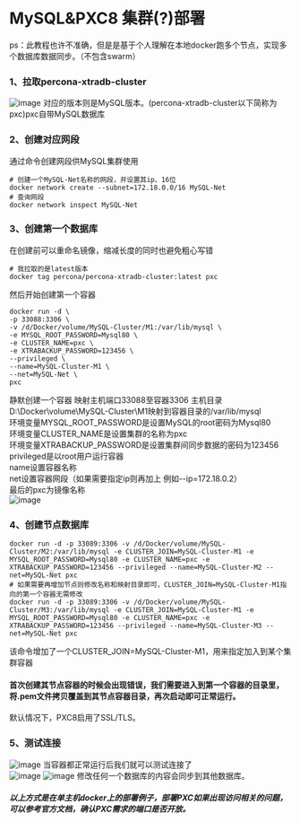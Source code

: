 # MySQL&PXC8 集群(?)部署
ps：此教程也许不准确，但是是基于个人理解在本地docker跑多个节点，实现多个数据库数据同步。（不包含swarm）

### 1、拉取percona-xtradb-cluster
![image](https://github.com/OtakuBanana/docker/assets/14883112/67af6dfe-8280-4f2c-a379-646de13bd8d7)
对应的版本则是MySQL版本。(percona-xtradb-cluster以下简称为pxc)pxc自带MySQL数据库
### 2、创建对应网段
通过命令创建网段供MySQL集群使用
```
# 创建一个MySQL-Net名称的网段，并设置其ip、16位
docker network create --subnet=172.18.0.0/16 MySQL-Net
# 查询网段
docker network inspect MySQL-Net
```
### 3、创建第一个数据库
在创建前可以重命名镜像，缩减长度的同时也避免粗心写错
```
# 我拉取的是latest版本
docker tag percona/percona-xtradb-cluster:latest pxc
```
然后开始创建第一个容器
```
docker run -d \
-p 33088:3306 \
-v /d/Docker/volume/MySQL-Cluster/M1:/var/lib/mysql \
-e MYSQL_ROOT_PASSWORD=Mysql80 \
-e CLUSTER_NAME=pxc \
-e XTRABACKUP_PASSWORD=123456 \
--privileged \
--name=MySQL-Cluster-M1 \
--net=MySQL-Net \
pxc
```
静默创建一个容器
映射主机端口33088至容器3306
主机目录D:\Docker\volume\MySQL-Cluster\M1映射到容器目录的/var/lib/mysql  
环境变量MYSQL_ROOT_PASSWORD是设置MySQL的root密码为Mysql80  
环境变量CLUSTER_NAME是设置集群的名称为pxc  
环境变量XTRABACKUP_PASSWORD是设置集群间同步数据的密码为123456  
privileged是以root用户运行容器  
name设置容器名称  
net设置容器网段（如果需要指定ip则再加上 例如--ip=172.18.0.2）  
最后的pxc为镜像名称  
![image](https://github.com/OtakuBanana/docker/assets/14883112/f2de9808-55d8-498e-a42f-5a015adcf0b1)
### 4、创建节点数据库
```
docker run -d -p 33089:3306 -v /d/Docker/volume/MySQL-Cluster/M2:/var/lib/mysql -e CLUSTER_JOIN=MySQL-Cluster-M1 -e MYSQL_ROOT_PASSWORD=Mysql80 -e CLUSTER_NAME=pxc -e XTRABACKUP_PASSWORD=123456 --privileged --name=MySQL-Cluster-M2 --net=MySQL-Net pxc
# 如果需要再增加节点则修改名称和映射目录即可，CLUSTER_JOIN=MySQL-Cluster-M1指向的第一个容器无需修改
docker run -d -p 33089:3306 -v /d/Docker/volume/MySQL-Cluster/M3:/var/lib/mysql -e CLUSTER_JOIN=MySQL-Cluster-M1 -e MYSQL_ROOT_PASSWORD=Mysql80 -e CLUSTER_NAME=pxc -e XTRABACKUP_PASSWORD=123456 --privileged --name=MySQL-Cluster-M3 --net=MySQL-Net pxc
```
该命令增加了一个CLUSTER_JOIN=MySQL-Cluster-M1，用来指定加入到某个集群容器
#### 首次创建其节点容器的时候会出现错误，我们需要进入到第一个容器的目录里，将.pem文件拷贝覆盖到其节点容器目录，再次启动即可正常运行。
默认情况下，PXC8启用了SSL/TLS。  
### 5、测试连接
![image](https://github.com/OtakuBanana/docker/assets/14883112/6464f2da-eb73-46ad-a307-6a9df136bfbb)
当容器都正常运行后我们就可以测试连接了  
![image](https://github.com/OtakuBanana/docker/assets/14883112/46658110-5806-4b0a-8c9d-55f3c51a3a80)
![image](https://github.com/OtakuBanana/docker/assets/14883112/37c95d92-fcef-4b92-8eec-97ae78cdd128)
修改任何一个数据库的内容会同步到其他数据库。  

##### 以上方式是在单主机docker上的部署例子，部署PXC如果出现访问相关的问题，可以参考官方文档，确认PXC需求的端口是否开放。
